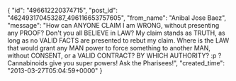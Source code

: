  {
   "id": "496612220374715",
   "post_id": "462493170453287_496116653757605",
   "from_name": "Anibal Jose Baez",
   "message": "How can ANYONE CLAIM I am WRONG, without presenting any PROOF? Don't you all BELIEVE in LAW? My claim stands as TRUTH, as long as no VALID FACTS are presented to rebut my claim. Where is the LAW that would grant any MAN power to force something to another MAN, without CONSENT, or a VALID CONTRACT? BY WHICH AUTHORITY? :p ? Cannabinoids give you super powers! Ask the Pharisees!",
   "created_time": "2013-03-27T05:04:59+0000"
 }
